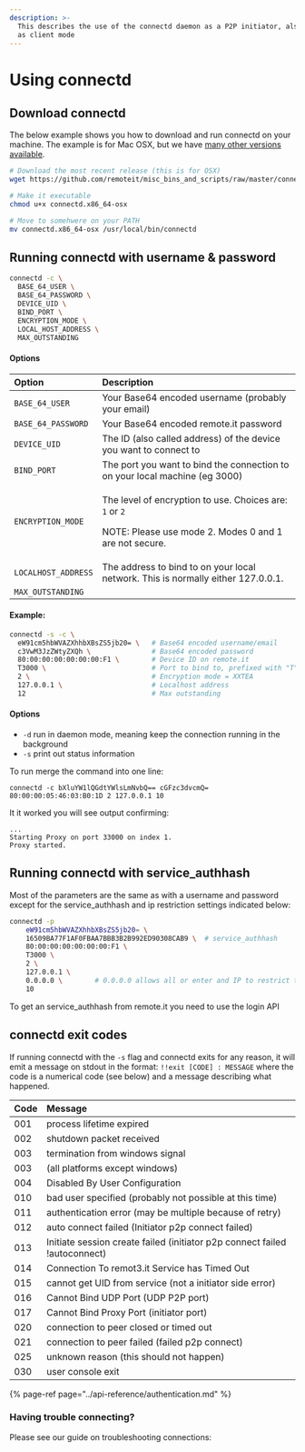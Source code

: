 ```yaml
---
description: >-
  This describes the use of the connectd daemon as a P2P initiator, also known
  as client mode
---
```


# Using connectd

## **Download connectd**

The below example shows you how to download and run connectd on your machine. The example is for Mac OSX, but we have [many other versions available](https://github.com/remoteit/misc_bins_and_scripts/tree/master/connectd).

```bash
# Download the most recent release (this is for OSX)
wget https://github.com/remoteit/misc_bins_and_scripts/raw/master/connectd/connectd.x86_64-osx

# Make it executable
chmod u+x connectd.x86_64-osx

# Move to somehwere on your PATH
mv connectd.x86_64-osx /usr/local/bin/connectd
```

## Running connectd with username & password

```bash
connectd -c \
  BASE_64_USER \
  BASE_64_PASSWORD \
  DEVICE_UID \
  BIND_PORT \
  ENCRYPTION_MODE \
  LOCAL_HOST_ADDRESS \
  MAX_OUTSTANDING
```

#### Options

<table>
  <thead>
    <tr>
      <th style="text-align:left">Option</th>
      <th style="text-align:left">Description</th>
    </tr>
  </thead>
  <tbody>
    <tr>
      <td style="text-align:left"><code>BASE_64_USER</code>
      </td>
      <td style="text-align:left">Your Base64 encoded username (probably your email)</td>
    </tr>
    <tr>
      <td style="text-align:left"><code>BASE_64_PASSWORD</code>
      </td>
      <td style="text-align:left">Your Base64 encoded remote.it password</td>
    </tr>
    <tr>
      <td style="text-align:left"><code>DEVICE_UID</code>
      </td>
      <td style="text-align:left">The ID (also called address) of the device you want to connect to</td>
    </tr>
    <tr>
      <td style="text-align:left"><code>BIND_PORT</code>
      </td>
      <td style="text-align:left">The port you want to bind the connection to on your local machine (eg
        3000)</td>
    </tr>
    <tr>
      <td style="text-align:left"><code>ENCRYPTION_MODE</code>
      </td>
      <td style="text-align:left">
        <p>The level of encryption to use. Choices are: <code>1</code> or <code>2</code>
        </p>
        <p>NOTE: Please use mode 2. Modes 0 and 1 are not secure.</p>
      </td>
    </tr>
    <tr>
      <td style="text-align:left"><code>LOCALHOST_ADDRESS</code>
      </td>
      <td style="text-align:left">The address to bind to on your local network. This is normally either
        127.0.0.1.</td>
    </tr>
    <tr>
      <td style="text-align:left"><code>MAX_OUTSTANDING</code>
      </td>
      <td style="text-align:left"></td>
    </tr>
  </tbody>
</table>

#### Example:

```bash
connectd -s -c \
  eW91cm5hbWVAZXhhbXBsZS5jb20= \   # Base64 encoded username/email
  c3VwM3JzZWtyZXQh \               # Base64 encoded password
  80:00:00:00:00:00:00:F1 \        # Device ID on remote.it
  T3000 \                          # Port to bind to, prefixed with "T"
  2 \                              # Encryption mode = XXTEA
  127.0.0.1 \                      # Localhost address
  12                               # Max outstanding
```

#### **Options**

* `-d` run in daemon mode, meaning keep the connection running in the background
* `-s` print out status information

To run merge the command into one line:

```text
connectd -c bXluYW1lQGdtYWlsLmNvbQ== cGFzc3dvcmQ= 80:00:00:05:46:03:B0:1D 2 127.0.0.1 10
```

It it worked you will see output confirming:

```text
...
Starting Proxy on port 33000 on index 1.
Proxy started.
```

## Running connectd with service\_authhash

Most of the parameters are the same as with a username and password except for the service\_authhash and ip restriction settings indicated below:

```bash
connectd -p 
    eW91cm5hbWVAZXhhbXBsZS5jb20= \
    16509BA77F1AF0FBAA7BBB3B2B992ED90308CAB9 \  # service_authhash
    80:00:00:00:00:00:00:F1 \
    T3000 \
    2 \
    127.0.0.1 \
    0.0.0.0 \        # 0.0.0.0 allows all or enter and IP to restrict to
    10
```

To get an service\_authhash from remote.it you need to use the login API



## connectd exit codes

If running connectd with the `-s` flag and connectd exits for any reason, it will emit a message on stdout in the format: `!!exit [CODE] : MESSAGE` where the code is a numerical code \(see below\) and a message describing what happened.

| Code | Message |
| :--- | :--- |
| 001 | process lifetime expired |
| 002 | shutdown packet received |
| 003 | termination from windows signal |
| 003 | \(all platforms except windows\) |
| 004 | Disabled By User Configuration |
| 010 | bad user specified \(probably not possible at this time\) |
| 011 | authentication error \(may be multiple because of retry\) |
| 012 | auto connect failed \(Initiator p2p connect failed\) |
| 013 | Initiate session create failed \(initiator p2p connect failed !autoconnect\) |
| 014 | Connection To remot3.it Service has Timed Out |
| 015 | cannot get UID from service \(not a initiator side error\) |
| 016 | Cannot Bind UDP Port \(UDP P2P port\) |
| 017 | Cannot Bind Proxy Port \(initiator port\) |
| 020 | connection to peer closed or timed out |
| 021 | connection to peer failed \(failed p2p connect\) |
| 025 | unknown reason \(this should not happen\) |
| 030 | user console exit |

{% page-ref page="../api-reference/authentication.md" %}

### Having trouble connecting?

Please see our guide on troubleshooting connections:

